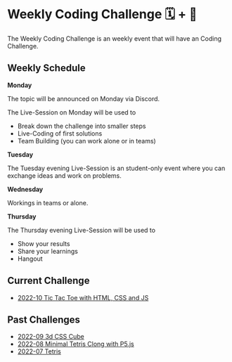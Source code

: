 # Weekly Coding Challenge 🗓 + 👾

The Weekly Coding Challenge is an weekly event that will have an Coding Challenge.

## Weekly Schedule

__Monday__

The topic will be announced on Monday via Discord. 

The Live-Session on Monday will be used to
- Break down the challenge into smaller steps
- Live-Coding of first solutions
- Team Building (you can work alone or in teams)

__Tuesday__

The Tuesday evening Live-Session is an student-only event where you can exchange ideas and work on problems.

__Wednesday__

Workings in teams or alone.

__Thursday__

The Thursday evening Live-Session will be used to
- Show your results
- Share your learnings
- Hangout

## Current Challenge

- [2022-10 Tic Tac Toe with HTML, CSS and JS](2022-10.md)

## Past Challenges

- [2022-09 3d CSS Cube](2022-09.md)
- [2022-08 Minimal Tetris Clong with P5.js](2022-08.md)
- [2022-07 Tetris](2022-07.md)
